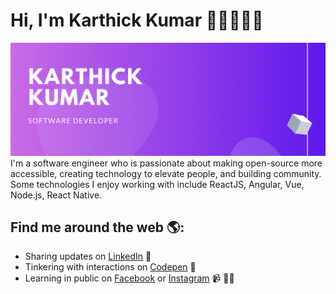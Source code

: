 # Hi, I'm Karthick Kumar 👋🏻🧑🏻‍💻

<img src="https://raw.githubusercontent.com/karthickvkumar/cv/master/images/karthick_heading.gif">
I'm a software engineer who is passionate about making open-source more accessible, creating technology to elevate people, and building community. Some technologies I enjoy working with include ReactJS, Angular, Vue, Node.js, React Native.


## Find me around the web 🌎:
- Sharing updates on <a href="https://www.linkedin.com/in/karthickvkumar/">LinkedIn</a> 💼
- Tinkering with interactions on <a href="https://codepen.io/karthickvkumar"> Codepen</a> 🏓
- Learning in public on <a href="https://www.facebook.com/iShinchan/">Facebook</a> or <a href="https://www.instagram.com/mr.shinchan.nohara/">Instagram</a> 📹 ✍🏾
